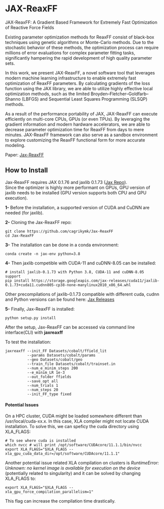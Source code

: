 # JAX-ReaxFF
JAX-ReaxFF: A Gradient Based Framework for Extremely Fast Optimization of Reactive Force Fields

Existing parameter optimization methods for ReaxFF consist of black-box techniques using genetic algorithms or Monte-Carlo methods. Due to the stochastic behavior of these methods, the optimization process can require millions of error evaluations for complex parameter fitting tasks, significantly hampering the rapid development of high quality parameter sets. 

In this work, we present JAX-ReaxFF, a novel software tool that leverages modern machine learning infrastructure to enable extremely fast optimization of ReaxFF parameters. By calculating gradients of the loss function using the JAX library, we are able to utilize highly effective local optimization methods, such as the limited Broyden–Fletcher–Goldfarb–Shanno (LBFGS) and Sequential Least Squares Programming (SLSQP) methods. 

As a result of the performance portability of JAX, JAX-ReaxFF can execute efficiently on multi-core CPUs, GPUs (or even TPUs). By leveraging the gradient information and modern hardware accelerators, we are able to decrease parameter optimization time for ReaxFF from days to mere minutes. JAX-ReaxFF framework can also serve as a sandbox environment to explore customizing the ReaxFF functional form for more accurate modeling.

Paper: [Jax-ReaxFF](https://chemrxiv.org/engage/chemrxiv/article-details/61cecad57284d03c89fe39da)


## How to Install
Jax-ReaxFF requires JAX 0.1.76 and jaxlib 0.1.73 ([Jax Repo](https://github.com/google/jax)). <br>
Since the optimizer is highly more performant on GPUs, GPU version of jaxlib needs to be installed (GPU version supports both CPU and GPU execution). <br>

**1-** Before the installation, a supported version of CUDA and CuDNN are needed (for jaxlib). <br>

**2-** Cloning the Jax-ReaxFF repo:
```
git clone https://github.com/cagrikymk/Jax-ReaxFF
cd Jax-ReaxFF
```

**3-** The installation can be done in a conda environment:
```
conda create -n jax-env python=3.8
```
**4-** Then jaxlib competible with CUDA-11 and cuDNN-8.05 can be installed:
```
# install jaxlib-0.1.73 with Python 3.8, CUDA-11 and cuDNN-8.05 support
pip install https://storage.googleapis.com/jax-releases/cuda11/jaxlib-0.1.73+cuda11.cudnn805-cp38-none-manylinux2010_x86_64.whl
```
Other precompilations of jaxlib-0.1.73 compatible with different cuda, cudnn and Python versions can be found here: [Jax Releases](https://storage.googleapis.com/jax-releases/jax_releases.html) <br>

**5-** Finally, Jax-ReaxFF is installed:
```
python setup.py install
```
After the setup, Jax-ReaxFF can be accessed via command line interface(CLI) with **jaxreaxff**

To test the installation:
```
jaxreaxff --init_FF Datasets/cobalt/ffield_lit
		  --params Datasets/cobalt/params 
          --geo Datasets/cobalt/geo 
          --train_file Datasets/cobalt/trainset.in 
          --num_e_minim_steps 200 
          --e_minim_LR 1e-3 
          --out_folder ffields 
          --save_opt all 
          --num_trials 1 
          --num_steps 20
          --init_FF_type fixed
```
#### Potential Issues

On a HPC cluster, CUDA might be loaded somewhere different than /usr/local/cuda-xx.x. In this case, XLA compiler might not locate CUDA installation. 
To solve this, we can speficy the cuda directory using XLA_FLAGS:
```
# To see where cuda is installed
which nvcc # will print /opt/software/CUDAcore/11.1.1/bin/nvcc
export XLA_FLAGS="$XLA_FLAGS --xla_gpu_cuda_data_dir=/opt/software/CUDAcore/11.1.1"
```

Another potential issue related XLA compilation on clusters is *RuntimeError: Unknown: no kernel image is available for execution on the device* (potentially related to singularity)
and it can be solved by changing XLA_FLAGS to:

```
export XLA_FLAGS="$XLA_FLAGS --xla_gpu_force_compilation_parallelism=1"
```
This flag can increase the compilation time drastically.

